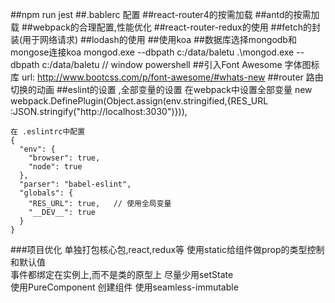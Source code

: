 ##npm run jest 
##.bablerc 配置
##react-router4的按需加载
##antd的按需加载
##webpack的合理配置,性能优化
##react-router-redux的使用
##fetch的封装(用于网络请求)
##lodash的使用
##使用koa
##数据库选择mongodb和mongose连接koa
mongod.exe --dbpath c:/data/baletu
.\mongod.exe --dbpath c:/data/baletu    // window powershell
##引入Font Awesome 字体图标库
url: http://www.bootcss.com/p/font-awesome/#whats-new
##router 路由切换的动画
##eslint的设置 ,全部变量的设置
    在webpack中设置全部变量
    new webpack.DefinePlugin(Object.assign(env.stringified,{RES_URL :JSON.stringify("http://localhost:3030")})),
    
    在 .eslintrc中配置
    {
      "env": {
        "browser": true,
        "node": true
      },
      "parser": "babel-eslint",
      "globals": {
        "RES_URL": true,   // 使用全局变量
        "__DEV__": true
      }
    }
###项目优化
单独打包核心包,react,redux等
使用static给组件做prop的类型控制和默认值  
事件都绑定在实例上,而不是类的原型上 
尽量少用setState  
使用PureComponent 创建组件
使用seamless-immutable